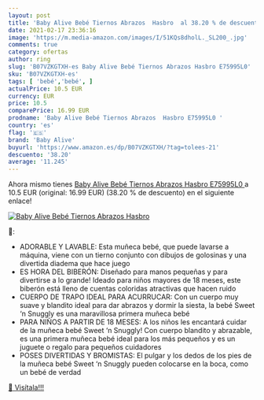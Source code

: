 ```yaml
---
layout: post
title: 'Baby Alive Bebé Tiernos Abrazos  Hasbro  al 38.20 % de descuento'
date: 2021-02-17 23:36:16
image: 'https://m.media-amazon.com/images/I/51KQs8dholL._SL200_.jpg'
comments: true
category: ofertas
author: ring
slug: 'B07VZKGTXH-es Baby Alive Bebé Tiernos Abrazos Hasbro E75995L0'
sku: 'B07VZKGTXH-es'
tags: [ 'bebé','bebé', ]
actualPrice: 10.5 EUR
currency: EUR
price: 10.5
comparePrice: 16.99 EUR
prodname: 'Baby Alive Bebé Tiernos Abrazos  Hasbro E75995L0 '
country: 'es'
flag: '🇪🇸'
brand: 'Baby Alive'
buyurl: 'https://www.amazon.es/dp/B07VZKGTXH/?tag=tolees-21'
descuento: '38.20'
average: '11.245'
---
```


Ahora mismo tienes [Baby Alive Bebé Tiernos Abrazos  Hasbro E75995L0 ](https://www.amazon.es/dp/B07VZKGTXH/?tag=tolees-21) a 10.5 EUR (original: 16.99 EUR) (38.20 %  de descuento) en el siguiente enlace!

[![Baby Alive Bebé Tiernos Abrazos  Hasbro ](https://m.media-amazon.com/images/I/51KQs8dholL._SL200_.jpg)](https://www.amazon.es/dp/B07VZKGTXH/?tag=tolees-21)

🔎:

- ADORABLE Y LAVABLE: Esta muñeca bebé, que puede lavarse a máquina, viene con un tierno conjunto con dibujos de golosinas y una divertida diadema que hace juego
- ES HORA DEL BIBERÓN: Diseñado para manos pequeñas y para divertirse a lo grande! Ideado para niños mayores de 18 meses, este biberón está lleno de cuentas coloridas atractivas que hacen ruido
- CUERPO DE TRAPO IDEAL PARA ACURRUCAR: Con un cuerpo muy suave y blandito ideal para dar abrazos y dormir la siesta, la bebé Sweet ‘n Snuggly es una maravillosa primera muñeca bebé
- PARA NIÑOS A PARTIR DE 18 MESES: A los niños les encantará cuidar de la muñeca bebé Sweet ‘n Snuggly! Con cuerpo blandito y abrazable, es una primera muñeca bebé ideal para los más pequeños y es un juguete o regalo para pequeños cuidadores
- POSES DIVERTIDAS Y BROMISTAS: El pulgar y los dedos de los pies de la muñeca bebé Sweet ‘n Snuggly pueden colocarse en la boca, como un bebé de verdad

[🛒 Visítala!!!](https://www.amazon.es/dp/B07VZKGTXH/?tag=tolees-21)
